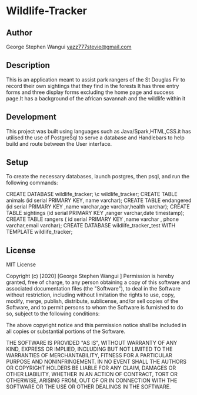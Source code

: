 # Wildlife-Tracker
## Author 
George Stephen Wangui yazz777stevie@gmail.com
## Description
This is an application meant to assist park rangers of the St Douglas Fir to record their own sightings that they find in the forests
It has three entry forms and three display forms excluding the home page and success page.It has  a background of the african savannah and
the wildlife within it
## Development
This project was built using languages such as Java/Spark,HTML,CSS.it has utilised the use of PostgreSql to serve a database 
and Handlebars to help build and route between the User interface.
## Setup
To create the necessary databases, launch postgres, then psql, and run the following commands:

CREATE DATABASE wildlife_tracker;
\c wildlife_tracker;
CREATE TABLE animals (id serial PRIMARY KEY, name varchar);
CREATE TABLE endangered (id serial PRIMARY KEY ,name varchar,age varchar,health varchar);
CREATE  TABLE  sightings (id serial PRIMARY KEY ,ranger varchar,date timestamp);
CREATE TABLE rangers ( id serial PRIMARY KEY ,name varchar , phone varchar,email varchar);
CREATE DATABASE wildlife_tracker_test WITH TEMPLATE wildlife_tracker;
## License
MIT License

Copyright (c) [2020] [George Stephen Wangui ] Permission is hereby granted, free of charge, to any person obtaining a copy of this software and associated documentation files (the "Software"), to deal in the Software without restriction, including without limitation the rights to use, copy, modify, merge, publish, distribute, sublicense, and/or sell copies of the Software, and to permit persons to whom the Software is furnished to do so, subject to the following conditions:

The above copyright notice and this permission notice shall be included in all copies or substantial portions of the Software.

THE SOFTWARE IS PROVIDED "AS IS", WITHOUT WARRANTY OF ANY KIND, EXPRESS OR IMPLIED, INCLUDING BUT NOT LIMITED TO THE WARRANTIES OF MERCHANTABILITY, FITNESS FOR A PARTICULAR PURPOSE AND NONINFRINGEMENT. IN NO EVENT SHALL THE AUTHORS OR COPYRIGHT HOLDERS BE LIABLE FOR ANY CLAIM, DAMAGES OR OTHER LIABILITY, WHETHER IN AN ACTION OF CONTRACT, TORT OR OTHERWISE, ARISING FROM, OUT OF OR IN CONNECTION WITH THE SOFTWARE OR THE USE OR OTHER DEALINGS IN THE SOFTWARE.
